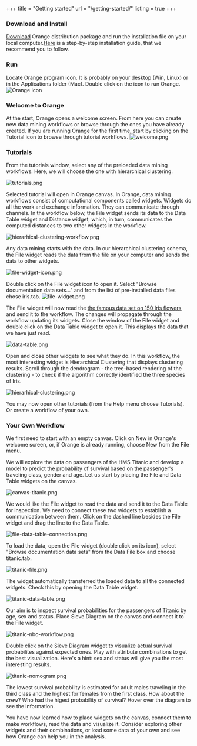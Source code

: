 +++
title = "Getting started"
url = "/getting-started/"
listing = true
+++


### Download and Install

[Download](/download/) Orange distribution package and run the
installation file on your local computer.[Here](http://biolab.github.io/datafusion-installation-guide/) is a step-by-step installation guide, that we recommend you to follow.

### Run

Locate Orange program icon. It is probably on your desktop (Win, Linux) or in the Applications folder (Mac).
Double click on the icon to run Orange.
\
![Orange Icon](/getting_started/orange-icon.png__210x10000_q95.jpg)
                      

### Welcome to Orange
At the start, Orange opens a welcome screen. From here you can create new data mining workflows or browse through the ones
you have already created. If you are running Orange for the first time, start by clicking on the Tutorial icon to
browse through tutorial workflows.
![welcome.png](/getting_started/welcome-screen.png)
                        

### Tutorials

From the tutorials window, select any of the preloaded data mining workflows. Here, we will choose the one with
hierarchical clustering.

![tutorials.png](/getting_started/hierarchical-clustering.png)
                        
Selected tutorial will open in Orange canvas. In Orange, data mining workflows consist of computational
components called widgets. Widgets do all the work and exchange information. They can communicate through channels.
In the workflow below, the File widget sends its data to the Data Table widget and Distance widget, which, in turn,
communicates the computed distances to two other widgets in the workflow.

![hierarhical-clustering-workflow.png](/getting_started/hierarchical-clustering-tutorial.png)

Any data mining starts with the data. In our hierarchical clustering schema, the File widget reads the data from the
file on your computer and sends the data to other widgets.

![file-widget-icon.png](/getting_started/file-widget.png)
                  
Double click on the File widget icon to open it. Select "Browse documentation data sets..." and from the list of
pre-installed data files chose iris.tab.
![file-widget.png](/getting_started/browse-documentiation-data-sets.png)

The File widget will now read the [the famous data set on
150 Iris flowers](http://en.wikipedia.org/wiki/Iris_flower_data_set), and send it to the workflow. The changes will propagate through the workflow updating its
widgets. Close the window of the File widget and double click on the Data Table widget to open it. This displays
the data that we have just read.

![data-table.png](/getting_started/data-table-iris.png)

Open and close other widgets to see what they do. In this workflow, the most interesting widget is Hierarchical
Clustering that displays clustering results. Scroll through the dendrogram - the tree-based rendering of the
clustering - to check if the algorithm correctly identified the three species of Iris.

![hierarhical-clustering.png](/getting_started/hierarchical-clustering-dendrogram.png)

You may now open other tutorials (from the Help menu choose Tutorials). Or create a workflow of your own.

### Your Own Workflow

We first need to start with an empty canvas. Click on New in Orange's welcome screen, or, if Orange is already
running, choose New from the File menu.

We will explore the data on passengers of the HMS Titanic and develop a model to predict the probability of survival
based on the passenger's traveling class, gender and age. Let us start by placing the File and Data Table widgets on the
canvas.

![canvas-titanic.png](/getting_started/linking-widgets.png)

We would like the File widget to read the data and send it to the Data Table for inspection. We need to connect
these two widgets to establish a communication between them. Click on the dashed line besides the File
widget and drag the line to the Data Table.

![file-data-table-connection.png](/getting_started/linking-widgets2.png)

To load the data, open the File widget (double click on its icon), select "Browse documentation data sets" from the
Data File box and choose titanic.tab.

![titanic-file.png](/getting_started/loading-data.png)
                       
The widget automatically transferred the loaded data to all the connected widgets. Check this by opening the Data
Table widget.

![titanic-data-table.png](/getting_started/data-table-titanic.png)

Our aim is to inspect survival probabilities for the passengers of Titanic by age, sex and status. Place Sieve
Diagram on the canvas and connect it to the File widget.

![titanic-nbc-workflow.png](/getting_started/titanic-workflow.png)

Double click on the Sieve Diagram widget to visualize actual survival probabilites against expected ones. Play with attribute
combinations to get the best visualization. Here's a hint: sex and status will give you the most interesting results.

![titanic-nomogram.png](/getting_started/titanic-workflow-sievediagram.png)
                      
The lowest survival probability is estimated for adult males traveling in the third class and the highest for females from
the first class. How about the crew? Who had the higest probability of survival? Hover over the diagram to see the information.
                        
You have now learned how to place widgets on the canvas, connect them to make workflows, read the data and visualize it. 
Consider exploring other widgets and their combinations, or load some data of
your own and see how Orange can help you in the analysis.
                       